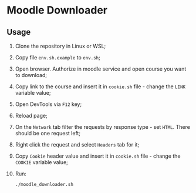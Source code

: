 # Moodle Downloader

## Usage

1. Clone the repository in Linux or WSL;
2. Copy file `env.sh.example` to `env.sh`;
3. Open browser. Authorize in moodle service and open course you want to download;
4. Copy link to the course and insert it in `cookie.sh` file - change the `LINK` variable value;
5. Open DevTools via `F12` key;
6. Reload page;
7. On the `Network` tab filter the requests by response type - set `HTML`. There should be one request left;
8. Right click the request and select `Headers` tab for it;
9. Copy `Cookie` header value and insert it in `cookie.sh` file - change the `COOKIE` variable value;
10. Run:

    ```bash
    ./moodle_downloader.sh
    ```
